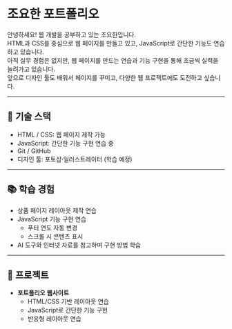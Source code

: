# 조요한 포트폴리오

안녕하세요! 웹 개발을 공부하고 있는 조요한입니다.  
HTML과 CSS를 중심으로 웹 페이지를 만들고 있고, JavaScript로 간단한 기능도 연습하고 있습니다.  
아직 실무 경험은 없지만, 웹 페이지를 만드는 연습과 기능 구현을 통해 조금씩 실력을 늘려가고 있습니다.  
앞으로 디자인 툴도 배워서 페이지를 꾸미고, 다양한 웹 프로젝트에도 도전하고 싶습니다.

---

## 🔧 기술 스택

- HTML / CSS: 웹 페이지 제작 가능  
- JavaScript: 간단한 기능 구현 연습 중  
- Git / GitHub  
- 디자인 툴: 포토샵·일러스트레이터 (학습 예정)

---

## 📚 학습 경험

- 상품 페이지 레이아웃 제작 연습  
- JavaScript 기능 구현 연습
  - 푸터 연도 자동 변경  
  - 스크롤 시 콘텐츠 표시  
- AI 도구와 인터넷 자료를 참고하며 구현 방법 학습

---

## 📂 프로젝트

- **포트폴리오 웹사이트**
  - HTML/CSS 기반 레이아웃 연습  
  - JavaScript로 간단한 기능 구현  
  - 반응형 레이아웃 연습
